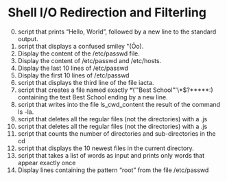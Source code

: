 # Shell I/O Redirection and Filterling
0. script that prints “Hello, World”, followed by a new line to the standard output.
1. script that displays a confused smiley "(Ôo).
2. Display the content of the /etc/passwd file.
3. Display the content of /etc/passwd and /etc/hosts.
4. Display the last 10 lines of /etc/passwd
5. Display the first 10 lines of /etc/passwd
6. script that displays the third line of the file iacta.
7. script that creates a file named exactly \*\\'"Best School"\'\\*$\?\*\*\*\*\*:) containing the text Best School ending by a new line.
8. script that writes into the file ls_cwd_content the result of the command ls -la.
9. script that deletes all the regular files (not the directories) with a .js
10. script that deletes all the regular files (not the directories) with a .js
11. script that counts the number of directories and sub-directories in the cd
12.  script that displays the 10 newest files in the current directory.
13. script that takes a list of words as input and prints only words that appear exactly once
14. Display lines containing the pattern “root” from the file /etc/passwd
